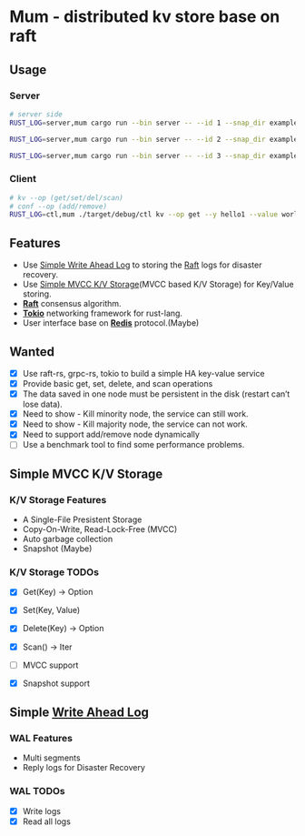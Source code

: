# Mum - distributed kv store base on raft

## Usage

### Server

```sh
# server side 
RUST_LOG=server,mum cargo run --bin server -- --id 1 --snap_dir example_dir/1/snap/ --wal_dir example_dir/1/ --addrs  127.0.0.1:9005 --addrs  127.0.0.1:9006 --addrs  127.0.0.1:9007

RUST_LOG=server,mum cargo run --bin server -- --id 2 --snap_dir example_dir/2/snap/ --wal_dir example_dir/2/ --addrs  127.0.0.1:9005 --addrs  127.0.0.1:9006 --addrs  127.0.0.1:9007

RUST_LOG=server,mum cargo run --bin server -- --id 3 --snap_dir example_dir/3/snap/ --wal_dir example_dir/3/ --addrs  127.0.0.1:9005 --addrs  127.0.0.1:9006 --addrs  127.0.0.1:9007
```

### Client

```sh
# kv --op (get/set/del/scan)
# conf --op (add/remove)
RUST_LOG=ctl,mum ./target/debug/ctl kv --op get --y hello1 --value world1 --kv_addr 127.0.0.1:9005
```

## Features

- Use [Simple Write Ahead Log](#Simple-Write-Ahead-Log) to storing the [Raft][] logs for disaster recovery.
- Use [Simple MVCC K/V Storage](#Simple-MVCC-K/V-Storage)(MVCC based K/V Storage) for Key/Value storing.
- **[Raft][]** consensus algorithm.
- **[Tokio][]** networking framework for rust-lang.
- User interface base on **[Redis][]** protocol.(Maybe)

## Wanted

- [x] Use raft-rs, grpc-rs, tokio to build a simple HA key-value service 
- [x] Provide basic get, set, delete, and scan operations
- [x] The data saved in one node must be persistent in the disk  (restart can’t lose data).
- [x] Need to show - Kill minority node, the service can still work.
- [x] Need to show - Kill majority node, the service can not work.
- [x] Need to support add/remove node dynamically
- [ ] Use a benchmark tool to find some performance problems.

## Simple MVCC K/V Storage

### K/V Storage Features

- A Single-File Presistent Storage
- Copy-On-Write, Read-Lock-Free (MVCC)
- Auto garbage collection
- Snapshot (Maybe)

### K/V Storage TODOs

- [x] Get(Key) -> Option<Value>
- [x] Set(Key, Value)
- [x] Delete(Key) -> Option<Value>
- [x] Scan() -> Iter
- [ ] MVCC support
- [x] Snapshot support


## Simple [Write Ahead Log][WAL]

### WAL Features

- Multi segments
- Reply logs for Disaster Recovery

### WAL TODOs

- [x] Write logs
- [x] Read all logs

[Raft]: https://raft.github.io/
[Tokio]: https://tokio.rs/
[Redis]: https://redis.io/
[WAL]: https://en.wikipedia.org/wiki/Write-ahead_logging